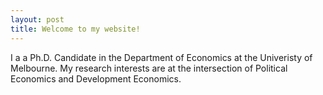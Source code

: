 ```yaml
---
layout: post
title: Welcome to my website!
---
```


I a a Ph.D. Candidate in the Department of Economics at the Univeristy of Melbourne. 
My research interests are at the intersection of Political Economics and Development Economics.

